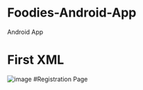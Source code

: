 # Foodies-Android-App
Android App
# First XML
![image](https://github.com/preetisingh705/Foodies-Android-App/assets/126236964/0c7ddc7a-e1a8-4142-bd4e-2d9ad26dfd3d)
#Registration Page
<img href="![image](https://github.com/preetisingh705/Foodies-Android-App/assets/126236964/a59842a4-06ea-43a6-b4fa-37a84758575f)">

